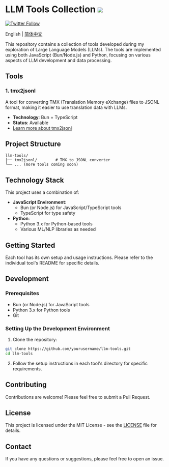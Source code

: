 # LLM Tools Collection ![](https://img.shields.io/badge/A%20FRAD%20PRODUCT-WIP-yellow)

[![Twitter Follow](https://img.shields.io/twitter/follow/FradSer?style=social)](https://twitter.com/FradSer)

English | [简体中文](README.zh-CN.md)

This repository contains a collection of tools developed during my exploration of Large Language Models (LLMs). The tools are implemented using both JavaScript (Bun/Node.js) and Python, focusing on various aspects of LLM development and data processing.

## Tools

### 1. tmx2jsonl

A tool for converting TMX (Translation Memory eXchange) files to JSONL format, making it easier to use translation data with LLMs.

- **Technology**: Bun + TypeScript
- **Status**: Available
- [Learn more about tmx2jsonl](./tmx2jsonl/README.md)

## Project Structure

```
llm-tools/
├── tmx2jsonl/        # TMX to JSONL converter
└── ... (more tools coming soon)
```

## Technology Stack

This project uses a combination of:

- **JavaScript Environment**: 
  - Bun (or Node.js) for JavaScript/TypeScript tools
  - TypeScript for type safety
- **Python**:
  - Python 3.x for Python-based tools
  - Various ML/NLP libraries as needed

## Getting Started

Each tool has its own setup and usage instructions. Please refer to the individual tool's README for specific details.

## Development

### Prerequisites

- Bun (or Node.js) for JavaScript tools
- Python 3.x for Python tools
- Git

### Setting Up the Development Environment

1. Clone the repository:
```bash
git clone https://github.com/yourusername/llm-tools.git
cd llm-tools
```

2. Follow the setup instructions in each tool's directory for specific requirements.

## Contributing

Contributions are welcome! Please feel free to submit a Pull Request.

## License

This project is licensed under the MIT License - see the [LICENSE](LICENSE) file for details.

## Contact

If you have any questions or suggestions, please feel free to open an issue. 